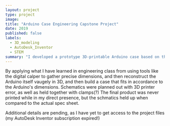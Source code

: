 ```yaml
---
layout: project
type: project
image: 
title: "Arduino Case Engineering Capstone Project"
date: 2019
published: false
labels:
  - 3D_modeling
  - AutoDesk_Inventor
  - STEM
summary: "I developed a prototype 3D-printable Arduino case based on the specifcations of an Arduino board"
---
```


By applying what I have learned in engineering class from using tools like the digital calper to gather precise dimensions, and then reconstruct the Arduino itself vaugely in 3D, and then build a case that fits in accordance to the Arduino's dimensions.  Schematics were planned out with 3D printer error, as well as held together with clamps(?)  The final product was never printed while in my direct presence, but the schmatics held up when compared to the actual spec sheet.

Additional details are pending, as I have yet to get access to the project files (my AutoDesk Inventor subscription expired!)
